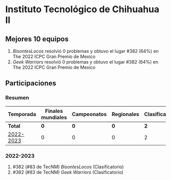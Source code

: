 # Instituto Tecnológico de Chihuahua II

## Mejores 10 equipos

1. _BisontesLocos_ resolvió 0 problemas y obtuvo el lugar #382 (64%) en The 2022 ICPC Gran Premio de Mexico
1. _Geek Warriors_ resolvió 0 problemas y obtuvo el lugar #382 (64%) en The 2022 ICPC Gran Premio de Mexico

## Participaciones

### Resumen

| Temporada | Finales mundiales | Campeonatos | Regionales | Clasificatorios | Equipos |
| --- | --- | --- | --- | --- | --- |
| **Total** | **0** | **0** | **0** | **2** | **2** |
| [2022-2023](#2022-2023) | 0 | 0 | 0 | 2 | 2 |

### 2022-2023

1. #382 (#83 de TecNM) _BisontesLocos_ (Clasificatorio)
1. #382 (#83 de TecNM) _Geek Warriors_ (Clasificatorio)



